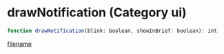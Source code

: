 # drawNotification (Category ui)

```js
function drawNotification(blink: boolean, showInBrief: boolean): int
```

[filename](drawNotification_m.md ':include')